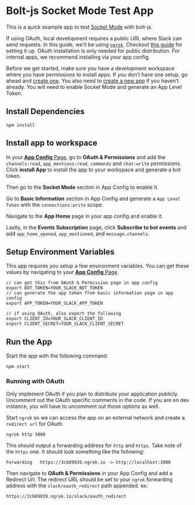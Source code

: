 # Bolt-js Socket Mode Test App

This is a quick example app to test [Socket Mode](https://api.slack.com/socket-mode) with bolt-js.

If using OAuth, local development requires a public URL where Slack can send requests. In this guide, we'll be using [`ngrok`](https://ngrok.com/download). Checkout [this guide](https://api.slack.com/tutorials/tunneling-with-ngrok) for setting it up. OAuth installation is only needed for public distribution. For internal apps, we recommend installing via your app config. 

Before we get started, make sure you have a development workspace where you have permissions to install apps. If you don’t have one setup, go ahead and [create one](https://slack.com/create). You also need to [create a new app](https://api.slack.com/apps?new_app=1) if you haven’t already. You will need to enable Socket Mode and generate an App Level Token. 

## Install Dependencies

```
npm install
```

## Install app to workspace

In your [**App Config** Page](https://api.slack.com/apps), go to **OAuth & Permissions** and add the `channels:read`, `app_mentions:read`, `commands` and `chat:write` permissions. Click **install App** to install the app to your workspace and generate a bot token.

Then go to the **Socket Mode** section in App Config to enable it.

Go to **Basic Information** section in App Config and generate a `App Level Token` with the `connections:write` scope.

Navigate to the **App Home** page in your app config and enable it.

Lastly, in the **Events Subscription** page, click **Subscribe to bot events** and add `app_home_opened`, `app_mentioned`, and `message.channels`.

## Setup Environment Variables

This app requires you setup a few environment variables. You can get these values by navigating to your [**App Config** Page](https://api.slack.com/apps). 

```
// can get this from OAuth & Permission page in app config
export BOT_TOKEN=YOUR_SLACK_BOT_TOKEN
// can generate the app token from basic information page in app config
export APP_TOKEN=YOUR_SLACK_APP_TOKEN 

// if using OAuth, also export the following
export CLIENT_ID=YOUR_SLACK_CLIENT_ID
export CLIENT_SECRET=YOUR_SLACK_CLIENT_SECRET
```

## Run the App

Start the app with the following command:

```
npm start
```

### Running with OAuth

Only implement OAuth if you plan to distribute your application publicly. Uncomment out the OAuth specific comments in the code. If you are on dev instance, you will have to uncomment out those options as well. 

Start `ngrok` so we can access the app on an external network and create a `redirect url` for OAuth. 

```
ngrok http 3000
```

This should output a forwarding address for `http` and `https`. Take note of the `https` one. It should look something like the following:

```
Forwarding   https://3cb89939.ngrok.io -> http://localhost:3000
```

Then navigate to **OAuth & Permissions** in your App Config and add a Redirect Url. The redirect URL should be set to your `ngrok` forwarding address with the `slack/oauth_redirect` path appended. ex:

```
https://3cb89939.ngrok.io/slack/oauth_redirect
```
